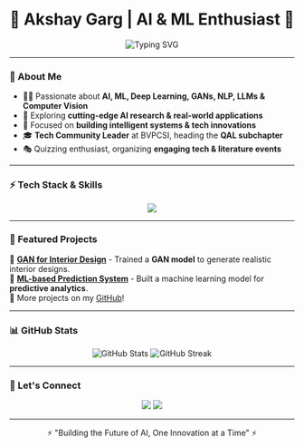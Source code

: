 <h1 align="center">🚀 Akshay Garg | AI & ML Enthusiast 🚀</h1>

<p align="center">
  <img src="https://readme-typing-svg.herokuapp.com?font=Orbitron&size=25&color=00F7FF&center=true&vCenter=true&width=600&height=40&lines=Transforming+AI+Innovations+into+Reality;Machine+Learning+%7C+Deep+Learning+%7C+Computer+Vision;Exploring+GANs%2C+LLMs%2C+and+NLP;Tech+Community+Leader+at+BVPCSI;Building+the+Future+of+AI" alt="Typing SVG" />
</p>

---

### 🌌 About Me

- 👨‍💻 Passionate about **AI, ML, Deep Learning, GANs, NLP, LLMs & Computer Vision**  
- 🚀 Exploring **cutting-edge AI research & real-world applications**  
- 🎯 Focused on **building intelligent systems & tech innovations**  
- 🎓 **Tech Community Leader** at BVPCSI, heading the **QAL subchapter**  
- 🎭 Quizzing enthusiast, organizing **engaging tech & literature events**  

---

### ⚡ Tech Stack & Skills
<p align="center">
  <img src="https://skillicons.dev/icons?i=python,tensorflow,pytorch,keras,streamlit,firebase,cpp,git,github,mysql,linux,html,css,js" />
</p>

---

### 🚀 Featured Projects

🔹 [**GAN for Interior Design**](https://github.com/akshay-garg/GAN-Interior-Design) - Trained a **GAN model** to generate realistic interior designs.  
🔹 [**ML-based Prediction System**](https://github.com/akshay-garg/ML-Prediction) - Built a machine learning model for **predictive analytics**.  
🔹 More projects on my [GitHub](https://github.com/akshay-garg)!

---

### 📊 GitHub Stats
<p align="center">
  <img src="https://github-readme-stats.vercel.app/api?username=Akshay-Garg-0805&show_icons=true&theme=radical" alt="GitHub Stats" />
  <img src="https://github-readme-streak-stats.herokuapp.com/?user=Akshay-Garg-0805&theme=radical" alt="GitHub Streak" />
</p>

---

### 🎯 Let's Connect
<p align="center">
  <a href="[https://www.linkedin.com/in/akshay-garg]"><img src="https://img.shields.io/badge/LinkedIn-0077B5?style=for-the-badge&logo=linkedin&logoColor=white"></a>
  <a href="mailto:your-email@example.com"><img src="https://img.shields.io/badge/Email-D14836?style=for-the-badge&logo=gmail&logoColor=white"></a>
</p>

---

<p align="center">⚡ "Building the Future of AI, One Innovation at a Time" ⚡</p>
